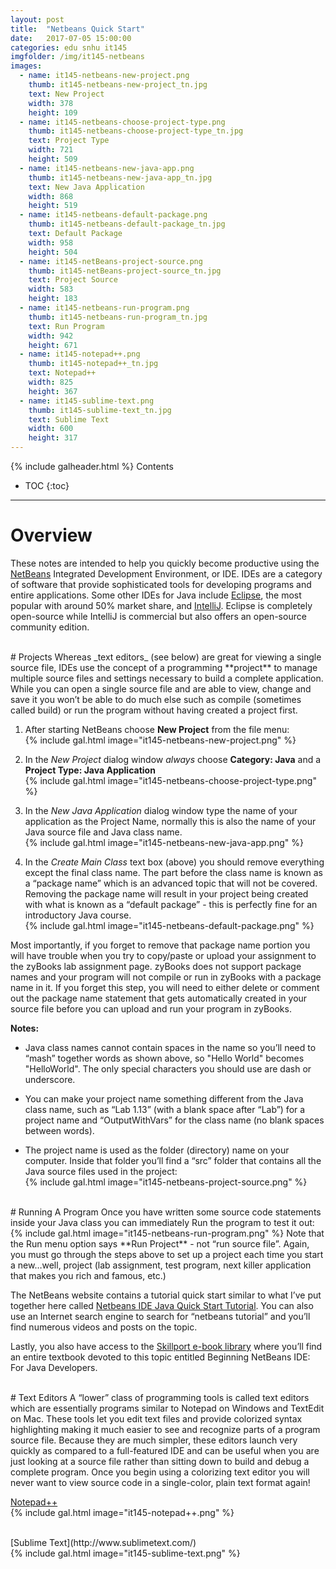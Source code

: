 ```yaml
---
layout: post
title:  "Netbeans Quick Start"
date:   2017-07-05 15:00:00
categories: edu snhu it145
imgfolder: /img/it145-netbeans
images:
  - name: it145-netbeans-new-project.png
    thumb: it145-netbeans-new-project_tn.jpg
    text: New Project
    width: 378
    height: 109
  - name: it145-netbeans-choose-project-type.png
    thumb: it145-netbeans-choose-project-type_tn.jpg
    text: Project Type
    width: 721
    height: 509
  - name: it145-netbeans-new-java-app.png
    thumb: it145-netbeans-new-java-app_tn.jpg
    text: New Java Application
    width: 868
    height: 519
  - name: it145-netbeans-default-package.png
    thumb: it145-netbeans-default-package_tn.jpg
    text: Default Package
    width: 958
    height: 504
  - name: it145-netBeans-project-source.png
    thumb: it145-netBeans-project-source_tn.jpg
    text: Project Source
    width: 583
    height: 183
  - name: it145-netbeans-run-program.png
    thumb: it145-netbeans-run-program_tn.jpg
    text: Run Program
    width: 942
    height: 671
  - name: it145-notepad++.png
    thumb: it145-notepad++_tn.jpg
    text: Notepad++
    width: 825
    height: 367
  - name: it145-sublime-text.png
    thumb: it145-sublime-text_tn.jpg
    text: Sublime Text
    width: 600
    height: 317
---
```

{% include galheader.html %}
Contents
* TOC
{:toc}
<hr/>

# Overview
These notes are intended to help you quickly become productive using the [NetBeans](https://netbeans.org/features/java/) Integrated Development Environment, or IDE. IDEs are a category of software that provide sophisticated tools for developing programs and entire applications. Some other IDEs for Java include [Eclipse](https://projects.eclipse.org/projects/eclipse.jdt), the most popular with around 50% market share, and [IntelliJ](https://www.jetbrains.com/idea/). Eclipse is completely open-source while IntelliJ is commercial but also offers an open-source community edition.

<br/>
# Projects
Whereas _text editors_ (see below) are great for viewing a single source file, IDEs use the concept of a programming **project** to manage multiple source files and settings necessary to build a complete application. While you can open a single source file and are able to view, change and save it you won’t be able to do much else such as compile (sometimes called build) or run the program without having created a project first.

1. After starting NetBeans choose **New Project** from the file menu:<br/>{% include gal.html image="it145-netbeans-new-project.png" %}

2. In the _New Project_ dialog window _always_ choose **Category: Java** and a **Project Type: Java Application**<br/>{% include gal.html image="it145-netbeans-choose-project-type.png" %}

3. In the _New Java Application_ dialog window type the name of your application as the Project Name, normally this is also the name of your Java source file and Java class name.<br/>{% include gal.html image="it145-netbeans-new-java-app.png" %}

4. In the _Create Main Class_ text box (above) you should remove everything except the final class name. The part before the class name is known as a “package name” which is an advanced topic that will not be covered. Removing the package name will result in your project being created with what is known as a “default package” - this is perfectly fine for an introductory Java course.<br/>{% include gal.html image="it145-netbeans-default-package.png" %}

Most importantly, if you forget to remove that package name portion you will have trouble when you try to copy/paste or upload your assignment to the zyBooks lab assignment page. zyBooks does not support package names and your program will not compile or run in zyBooks with a package name in it. If you forget this step, you will need to either delete or comment out the package name statement that gets automatically created in your source file before you can upload and run your program in zyBooks.

**Notes:**<br/>
- Java class names cannot contain spaces in the name so you’ll need to “mash” together words as shown above, so "Hello World" becomes "HelloWorld". The only special characters you should use are dash or underscore.

- You can make your project name something different from the Java class name, such as “Lab 1.13” (with a blank space after “Lab”) for a project name and “OutputWithVars” for the class name (no blank spaces between words).

- The project name is used as the folder (directory) name on your computer. Inside that folder you’ll find a “src” folder that contains all the Java source files used in the project:<br/>{% include gal.html image="it145-netbeans-project-source.png" %}

<br/>
# Running A Program
Once you have written some source code statements inside your Java class you can immediately Run the program to test it out:<br/>{% include gal.html image="it145-netbeans-run-program.png" %}
Note that the Run menu option says **Run Project** - not “run source file”. Again, you must go through the steps above to set up a project each time you start a new…well, project (lab assignment, test program, next killer application that makes you rich and famous, etc.)

The NetBeans website contains a tutorial quick start similar to what I’ve put together here called [Netbeans IDE Java Quick Start Tutorial](https://netbeans.org/kb/docs/java/quickstart.html). You can also use an Internet search engine to search for “netbeans tutorial” and you’ll find numerous videos and posts on the topic.

Lastly, you also have access to the [Skillport e-book library](https://snhu.skillport.com/skillportfe/login.action) where you’ll find an entire textbook devoted to this topic entitled Beginning NetBeans IDE: For Java Developers.

<br/>
# Text Editors
A “lower” class of programming tools is called text editors which are essentially programs similar to Notepad on Windows and TextEdit on Mac. These tools let you edit text files and provide colorized syntax highlighting making it much easier to see and recognize parts of a program source file. Because they are much simpler, these editors launch very quickly as compared to a full-featured IDE and can be useful when you are just looking at a source file rather than sitting down to build and debug a complete program. Once you begin using a colorizing text editor you will never want to view source code in a single-color, plain text format again!

[Notepad++](https://notepad-plus-plus.org/download/)<br/>{% include gal.html image="it145-notepad++.png" %}

<br/>
[Sublime Text](http://www.sublimetext.com/)<br/>{% include gal.html image="it145-sublime-text.png" %}
